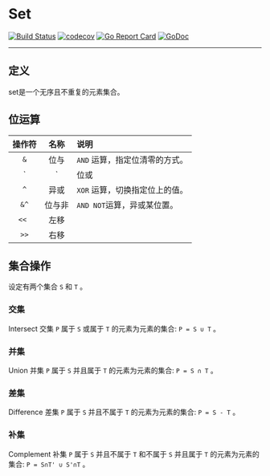 # Set

[![Build Status](https://travis-ci.com/min1324/set.svg?branch=main)](https://travis-ci.com/min1324/set) [![codecov](https://codecov.io/gh/min1324/set/branch/main/graph/badge.svg)](https://codecov.io/gh/min1324/set) [![Go Report Card](https://goreportcard.com/badge/github.com/min1324/set)](https://goreportcard.com/report/github.com/min1324/set) [![GoDoc](https://godoc.org/github.com/min1324/set?status.png)](https://godoc.org/github.com/min1324/set) 

-----
## 定义

set是一个无序且不重复的元素集合。

## 位运算
| 操作符 |  名称  | 说明                           |
| :----: | :----: | :----------------------------- |
|  `&`   |  位与  | `AND` 运算，指定位清零的方式。 |
|  `|`   |  位或  | `OR` 运算，指定位置为 `1`。    |
|  `^`   |  异或  | `XOR` 运算，切换指定位上的值。 |
|  `&^`  | 位与非 | `AND NOT`运算，异或某位置。    |
| `<< `  |  左移  |                                |
|  `>>`  |  右移  |                                |

## 集合操作

设定有两个集合 `S` 和 `T` 。

### 交集

Intersect 交集 `P` 属于 `S` 或属于 `T` 的元素为元素的集合: `P = S ∪ T` 。

### 并集

Union 并集 `P` 属于 `S` 并且属于 `T` 的元素为元素的集合: `P = S ∩ T` 。

### 差集

Difference 差集 `P` 属于 `S` 并且不属于 `T` 的元素为元素的集合: `P = S - T` 。

### 补集

Complement 补集 `P` 属于 `S` 并且不属于 `T` 和不属于 `S` 并且属于 `T` 的元素为元素的集合: `P = S∩T' ∪ S'∩T` 。
